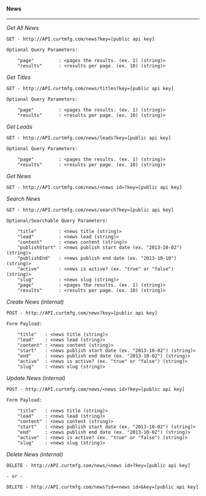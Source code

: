 #### News

---

*Get All News*

	GET - http://API.curtmfg.com/news?key=[public api key]

	Optional Query Parameters:

		"page"         : <pages the results. (ex. 1) (string)>
		"results"      : <results per page. (ex. 10) (string)>

*Get Titles*

	GET - http://API.curtmfg.com/news/titles?key=[public api key]

	Optional Query Parameters:

		"page"         : <pages the results. (ex. 1) (string)>
		"results"      : <results per page. (ex. 10) (string)>

*Get Leads*

	GET - http://API.curtmfg.com/news/leads?key=[public api key]

	Optional Query Parameters:

		"page"         : <pages the results. (ex. 1) (string)>
		"results"      : <results per page. (ex. 10) (string)>

*Get News*

	GET - http://API.curtmfg.com/news/<news id>?key=[public api key]

*Search News*

	GET - http://API.curtmfg.com/news/search?key=[public api key]

	Optional/Searchable Query Parameters:

		"title"        : <news title (string)>
		"lead"         : <news lead (string)>
		"content"      : <news content (string)>
		"publishStart" : <news publish start date (ex. "2013-10-02") (string)>
		"publishEnd"   : <news publish end date (ex. "2013-10-10") (string)>
		"active"       : <news is active? (ex. "true" or "false") (string)>
		"slug"         : <news slug (string)>
		"page"         : <pages the results. (ex. 1) (string)>
		"results"      : <results per page. (ex. 10) (string)>

*Create News (internal)*

	POST - http://API.curtmfg.com/news?key=[public api key]

	Form Payload:

		"title"   : <news title (string)>
		"lead"    : <news lead (string)>
		"content" : <news content (string)>
		"start"   : <news publish start date (ex. "2013-10-02") (string)>
		"end"     : <news publish end date (ex. "2013-10-02") (string)>
		"active"  : <news is active? (ex. "true" or "false") (string)>
		"slug"    : <news slug (string)>


*Update News (internal)*

	POST - http://API.curtmfg.com/news/<news id>?key=[public api key]

	Form Payload:

		"title"   : <news title (string)>
		"lead"    : <news lead (string)>
		"content" : <news content (string)>
		"start"   : <news publish start date (ex. "2013-10-02") (string)>
		"end"     : <news publish end date (ex. "2013-10-02") (string)>
		"active"  : <news is active? (ex. "true" or "false") (string)>
		"slug"    : <news slug (string)>


*Delete News (internal)*

	DELETE - http://API.curtmfg.com/news/<news id>?key=[public api key]

	- or -

	DELETE - http://API.curtmfg.com/news?id=<news id>&key=[public api key]


